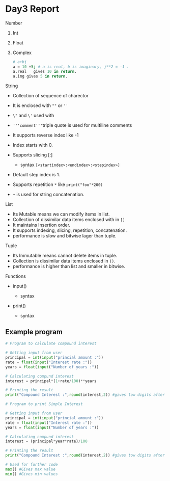 # Day3 Report

Number

1. Int

2. Float

3. Complex

   ```python
   # a+bj
   a = 10 +5j # a is real, b is imaginary, j**2 = -1 .
   a.real	gives 10 in return.
   a.img gives 5 in return.
   ```

String

+ Collection of sequence of charector
+ It is enclosed with  `""`  or  `''`
+ `\"` and `\'` used with 
+ `'''comment'''`triple quote is used for multiline comments
+ It supports reverse index like -1
+ Index starts with 0.
+ Supports slicing [:]
  + syntax `[<startindex​>:<endindex>:<​stepindex>]`

+ Default step index is 1.
+ Supports repetition `*` like `print("foo"*200)`
+ `+` is used for string concatenation. 

List

+ Its Mutable means we can modify items in list. 
+ Collection of dissimilar data items enclosed with in `[]`
+ It maintains Insertion order.
+ It supports indexing, slicing, repetition, concatenation.
+ performance is slow and bitwise lager than tuple.

Tuple

+ Its Immutable means cannot delete items in tuple.
+ Collection is dissimilar data items enclosed in `()`.
+ performance is higher than list and smaller in bitwise.

Functions

+ input()
  + syntax

+ print()
  + syntax

## Example program

```python
# Program to calculate compound interest

# Getting input from user
principal = int(input("princial amount :"))
rate = float(input("Interest rate :"))
years = float(input("Number of years :"))

# Calculating compund interest
interest = principal*(1+rate/100)**years

# Printing the result 
print("Compound Interest :",round(interest,2)) #gives tow digits after decimal
```

```python
# Program to print Simple Interest

# Getting input from user
principal = int(input("princial amount :"))
rate = float(input("Interest rate :"))
years = float(input("Number of years :"))

# Calculating compund interest
interest = (principal*year*rate)/100

# Printing the result 
print("Compound Interest :",round(interest,2)) #gives tow digits after decimal
```

```python
# Used for further code
max() #Gives max value
min() #Gives min values
```

